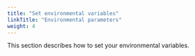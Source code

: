 ```yaml
---
title: "Set environmental variables"
linkTitle: "Environmental parameters"
weight: 4
---
```


This section describes how to set your environmental variables.
